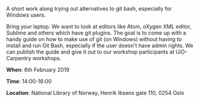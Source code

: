A short work along trying out alternatives to git bash, especially for Windows users.

Bring your laptop. We want to look at editors like Atom, oXygen XML editor, Sublime and others which have git plugins. The goal is to come up with a handy guide on how to make use of git (on Windows) without having to install and run Git Bash, especially if the user doesn't have admin rights. We can publish the guide and give it out to our workshop participants at UiO-Carpentry workshops.

**When**: 6th February 2019

**Time**: 14:00-16:00

**Location**: National Library of Norway, Henrik Ibsens gate 110, 0254 Oslo
